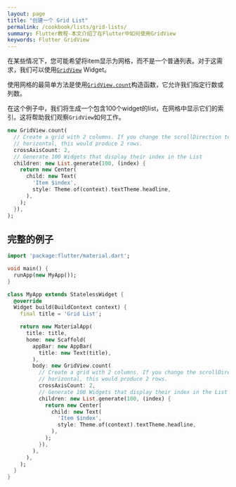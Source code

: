 ```yaml
---
layout: page
title: "创建一个 Grid List"
permalink: /cookbook/lists/grid-lists/
summary: Flutter教程-本文介绍了在Flutter中如何使用GridView
keywords: Flutter GridView
---
```


在某些情况下，您可能希望将item显示为网格，而不是一个普通列表。对于这需求，我们可以使用[`GridView`](https://docs.flutter.io/flutter/widgets/GridView-class.html) Widget。

使用网格的最简单方法是使用[`GridView.count`](https://docs.flutter.io/flutter/widgets/GridView/GridView.count.html)构造函数，它允许我们指定行数或列数。

在这个例子中，我们将生成一个包含100个widget的list，在网格中显示它们的索引。这将帮助我们观察`GridView`如何工作。

```dart
new GridView.count(
  // Create a grid with 2 columns. If you change the scrollDirection to 
  // horizontal, this would produce 2 rows.
  crossAxisCount: 2,
  // Generate 100 Widgets that display their index in the List
  children: new List.generate(100, (index) {
    return new Center(
      child: new Text(
        'Item $index',
        style: Theme.of(context).textTheme.headline,
      ),
    );
  }),
);
```

## 完整的例子

```dart
import 'package:flutter/material.dart';

void main() {
  runApp(new MyApp());
}

class MyApp extends StatelessWidget {
  @override
  Widget build(BuildContext context) {
    final title = 'Grid List';

    return new MaterialApp(
      title: title,
      home: new Scaffold(
        appBar: new AppBar(
          title: new Text(title),
        ),
        body: new GridView.count(
          // Create a grid with 2 columns. If you change the scrollDirection to
          // horizontal, this would produce 2 rows.
          crossAxisCount: 2,
          // Generate 100 Widgets that display their index in the List
          children: new List.generate(100, (index) {
            return new Center(
              child: new Text(
                'Item $index',
                style: Theme.of(context).textTheme.headline,
              ),
            );
          }),
        ),
      ),
    );
  }
}
```
